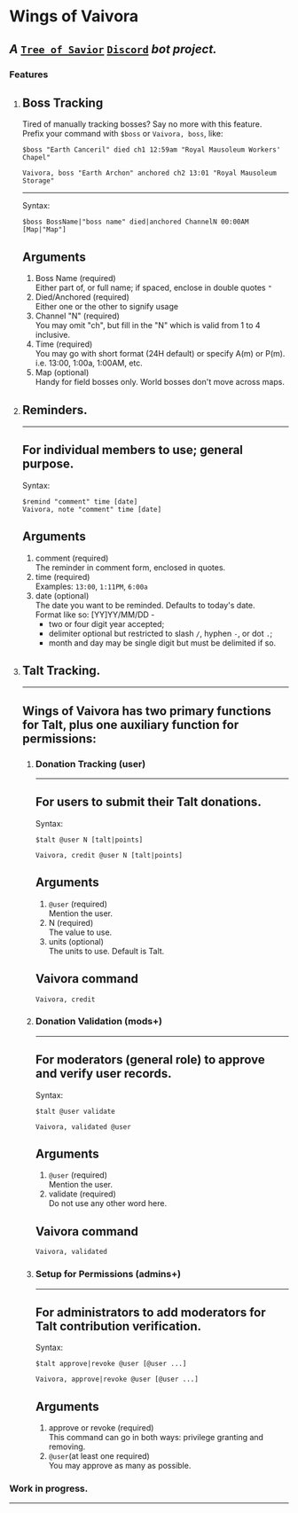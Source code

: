 # Wings of Vaivora
 _A_ [`Tree of Savior`](https://treeofsavior.com) [`Discord`](https://discordapp.com) _bot project._
---

### Features
1.  ## Boss Tracking  
    Tired of manually tracking bosses? Say no more with this feature.  
    Prefix your command with `$boss` or `Vaivora, boss`, like:  

    ```
    $boss "Earth Canceril" died ch1 12:59am "Royal Mausoleum Workers' Chapel"

    Vaivora, boss "Earth Archon" anchored ch2 13:01 "Royal Mausoleum Storage"
    ```

    ---
    Syntax:  

    ```
    $boss BossName|"boss name" died|anchored ChannelN 00:00AM [Map|"Map"]
    ```

    Arguments  
    ---
    1.  Boss Name (required)  
        Either part of, or full name; if spaced, enclose in double quotes `"`  
    2.  Died/Anchored (required)  
        Either one or the other to signify usage  
    3.  Channel "N" (required)  
        You may omit "ch", but fill in the "N" which is valid from 1 to 4 inclusive.  
    4.  Time (required)  
        You may go with short format (24H default) or specify A(m) or P(m). i.e. 13:00, 1:00a, 1:00AM, etc.  
    5.  Map (optional)  
        Handy for field bosses only. World bosses don't move across maps.  


2.  ## Reminders.  
    ___

    For individual members to use; general purpose.  
    ---
    
    Syntax:  

    ```
    $remind "comment" time [date]
    Vaivora, note "comment" time [date]
    ```

    Arguments  
    ---
    1.  comment (required)  
        The reminder in comment form, enclosed in quotes.  
    2.  time (required)  
        Examples: `13:00`, `1:11PM`, `6:00a`  
    3.  date (optional)  
        The date you want to be reminded. Defaults to today's date.  
        Format like so: \[YY\]YY/MM/DD -  
        + two or four digit year accepted;  
        + delimiter optional but restricted to slash `/`, hyphen `-`, or dot `.`;  
        + month and day may be single digit but must be delimited if so.  


3.  ## Talt Tracking.
    ___
    Wings of Vaivora has two primary functions for Talt, plus one auxiliary function for permissions:
    ---


    1.  ### Donation Tracking (user)  
        ___

        For users to submit their Talt donations.  
        ---

        Syntax:  

        ```
        $talt @user N [talt|points]

        Vaivora, credit @user N [talt|points]
        ```

        Arguments  
        ---
        1.  `@user` (required)  
            Mention the user.  
        2.  N (required)  
            The value to use.  
        3. units (optional)  
            The units to use. Default is Talt.  

        Vaivora command  
        ---
        `Vaivora, credit`  


    2.  ### Donation Validation (mods+)  
        ___

        For moderators (general role) to approve and verify user records.  
        ---

        Syntax:  

        ```
        $talt @user validate

        Vaivora, validated @user
        ```

        Arguments  
        ---
        1.  `@user` (required)  
            Mention the user.  
        2.  validate (required)  
            Do not use any other word here.  

        Vaivora command  
        ---
        `Vaivora, validated`  

    3.  ### Setup for Permissions (admins+)  
        ___

        For administrators to add moderators for Talt contribution verification.  
        ---

        Syntax:

        ```
        $talt approve|revoke @user [@user ...]

        Vaivora, approve|revoke @user [@user ...]
        ```

        Arguments
        ---
        1.  approve or revoke (required)  
            This command can go in both ways: privilege granting and removing.  
        2.  `@user`(at least one required)  
            You may approve as many as possible.  

### Work in progress.
---